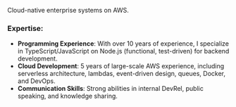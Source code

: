 Cloud-native enterprise systems on AWS.

### Expertise:

- **Programming Experience**: With over 10 years of experience, I specialize in TypeScript/JavaScript on Node.js (functional, test-driven) for backend development.
- **Cloud Development**: 5 years of large-scale AWS experience, including serverless architecture, lambdas, event-driven design, queues, Docker, and DevOps.
- **Communication Skills**: Strong abilities in internal DevRel, public speaking, and knowledge sharing.
